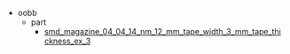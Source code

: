 * oobb
  * part
    * [smd_magazine_04_04_14_nm_12_mm_tape_width_3_mm_tape_thickness_ex_3](oobb/part/smd_magazine_04_04_14_nm_12_mm_tape_width_3_mm_tape_thickness_ex_3)

